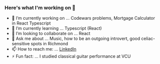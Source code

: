 ### Here's what I'm working on 👋

- 🔭 I’m currently working on ... Codewars problems, Mortgage Calculator in React Typescript 
- 🌱 I’m currently learning ... Typescript (React)
- 👯 I’m looking to collaborate on ... React
- 💬 Ask me about ... Music, how to be an outgoing introvert, good celiac-sensitive spots in Richmond
- 📫 How to reach me: ... [LinkedIn](https://www.linkedin.com/in/patrickmahloy/)
- ⚡ Fun fact: ... I studied classical guitar performance at VCU

